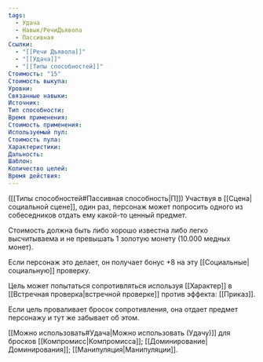 ```yaml
---
tags:
  - Удача
  - Навык/РечиДъявола
  - Пассивная
Ссылки:
  - "[[Речи Дъявола]]"
  - "[[Удача]]"
  - "[[Типы способностей]]"
Стоимость: "15"
Стоимость выкупа:
Уровни:
Связанные навыки:
Источник:
Тип способности:
Время применения:
Стоимость применения:
Используемый пул:
Стоимость пула:
Характеристики:
Дальность:
Шаблон:
Количество целей:
Время действия:
---
```

([[Типы способностей#Пассивная способность|П]]) Участвуя в [[Сцена|социальной сцене]], один раз, персонаж может попросить одного из собеседников отдать ему какой-то ценный предмет. 

Стоимость должна быть либо хорошо известна либо легко высчитываема и не превышать 1 золотую монету (10.000 медных монет). 

Если персонаж это делает, он получает бонус +8 на эту [[Социальные|социальную]] проверку. 

Цель может попытаться сопротивляться используя [[Характер]] в [[Встречная проверка|встречной проверке]] против эффекта: [[Приказ]]. 

Если цель проваливает бросок сопротивления, она отдает предмет персонажу и тут же забывает об этом. 

[[Можно использовать#Удача|Можно использовать (Удачу)]] для бросков [[Компромисс|Компромисса]]; [[Доминирование|Доминирования]]; [[Манипуляция|Манипуляции]]. 